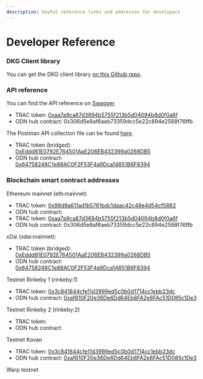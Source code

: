 ```yaml
---
description: Useful reference links and addresses for developers
---
```


# Developer Reference

### DKG Client library

You can get the DKG client library [on this Github repo](https://github.com/OriginTrail/dkg-client).

### API reference

You can find the API reference on [Swagger](https://app.swaggerhub.com/apis-docs/TraceLabs/ot-node-api/v2.1)

* TRAC token: [0xaa7a9ca87d3694b5755f213b5d04094b8d0f0a6f](https://etherscan.io/address/0xaa7a9ca87d3694b5755f213b5d04094b8d0f0a6f)
* ODN hub contract: 0x306d5e8af6aeb73359dcc5e22c894e2588f76ffb

The Postman API collection file can be found [here](https://github.com/OriginTrail/dkg-docs/blob/master/DKG_API_2.0.postman_collection.json).

* TRAC token \(bridged\): [0xEddd81E0792E764501AaE206EB432399a0268DB5](https://blockscout.com/xdai/mainnet/tokens/0xEddd81E0792E764501AaE206EB432399a0268DB5/token-transfers)
* ODN hub contract: [0x64758248C1e88AC0F2F53F4a9Dca14851B6F8394](https://blockscout.com/xdai/mainnet/address/0x64758248C1e88AC0F2F53F4a9Dca14851B6F8394/transactions)

### Blockchain smart contract addresses

Ethereum mainnet \(eth:mainnet\)

* TRAC token: [0x98d9a611ad1b5761bdc1daac42c48e4d54cf5882](https://rinkeby.etherscan.io/token/0x98d9a611ad1b5761bdc1daac42c48e4d54cf5882)
* ODN hub contract: 
* TRAC token: [0xaa7a9ca87d3694b5755f213b5d04094b8d0f0a6f](https://etherscan.io/address/0xaa7a9ca87d3694b5755f213b5d04094b8d0f0a6f)
* ODN hub contract: 0x306d5e8af6aeb73359dcc5e22c894e2588f76ffb

xDai \(xdai:mainnet\):

* TRAC token \(bridged\): [0xEddd81E0792E764501AaE206EB432399a0268DB5](https://blockscout.com/xdai/mainnet/tokens/0xEddd81E0792E764501AaE206EB432399a0268DB5/token-transfers)
* ODN hub contract: [0x64758248C1e88AC0F2F53F4a9Dca14851B6F8394](https://blockscout.com/xdai/mainnet/address/0x64758248C1e88AC0F2F53F4a9Dca14851B6F8394/transactions)

Testnet Rinkeby 1 \(rinkeby:1\)

* TRAC token: [0x3c841844cfe11d3999ed5c0b0d1714cc1ebb23dc](https://kovan.etherscan.io/token/0x3c841844cfe11d3999ed5c0b0d1714cc1ebb23dc)
* ODN hub contract: [0xaf810F20e36De6Dd64Eb8FA2e8FAc51D085c1De3](https://kovan.etherscan.io/address/0xaf810f20e36de6dd64eb8fa2e8fac51d085c1de3)

Testnet Rinkeby 2 \(rinkeby:2\)

* TRAC token: 
* ODN hub contract: 

Testnet Kovan

* TRAC token: [0x3c841844cfe11d3999ed5c0b0d1714cc1ebb23dc](https://kovan.etherscan.io/token/0x3c841844cfe11d3999ed5c0b0d1714cc1ebb23dc)
* ODN hub contract: [0xaf810F20e36De6Dd64Eb8FA2e8FAc51D085c1De3](https://kovan.etherscan.io/address/0xaf810f20e36de6dd64eb8fa2e8fac51d085c1de3)

Warp testnet



